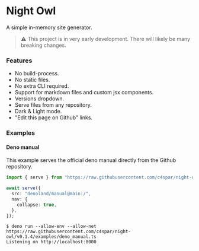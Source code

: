 # Night Owl

A simple in-memory site generator.

> ⚠️ This project is in very early development. There will likely be many
> breaking changes.

### Features

- No build-process.
- No static files.
- No extra CLI required.
- Support for markdown files and custom jsx components.
- Versions dropdown.
- Serve files from any repository.
- Dark & Light mode.
- "Edit this page on Github" links.

### Examples

#### Deno manual

This example serves the official deno manual directly from the Github
repository.

```ts
import { serve } from "https://raw.githubusercontent.com/c4spar/night-owl/v0.1.4/mod.ts";

await serve({
  src: "denoland/manual@main:/",
  nav: {
    collapse: true,
  },
});
```

```console
$ deno run --allow-env --allow-net https://raw.githubusercontent.com/c4spar/night-owl/v0.1.4/examples/deno_manual.ts
Listening on http://localhost:8000
```
